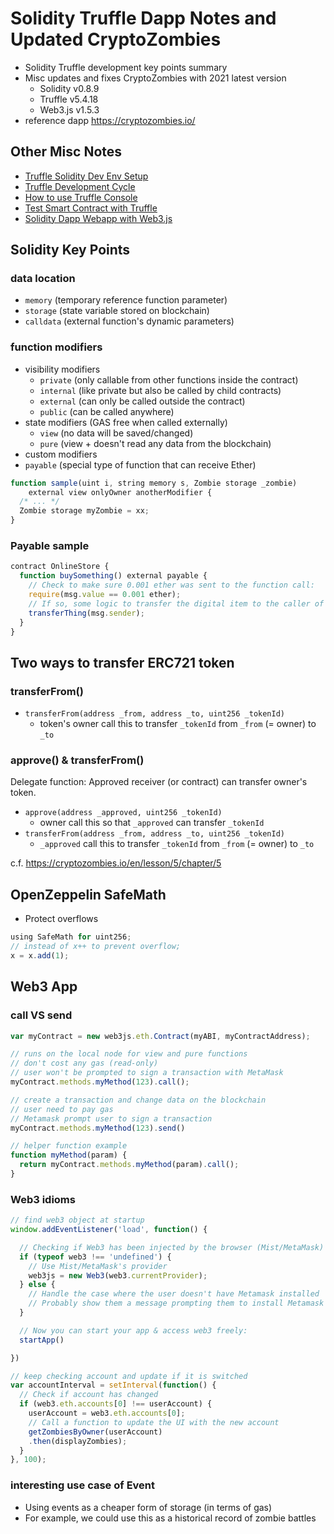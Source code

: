 # Solidity Truffle Dapp Notes and Updated CryptoZombies

* Solidity Truffle development key points summary
* Misc updates and fixes CryptoZombies with 2021 latest version
  - Solidity v0.8.9
  - Truffle v5.4.18
  - Web3.js v1.5.3
* reference dapp https://cryptozombies.io/

## Other Misc Notes

* [Truffle Solidity Dev Env Setup](README_SETUP.md)
* [Truffle Development Cycle](README_DEV.md)
* [How to use Truffle Console](README_CONSOLE.md)
* [Test Smart Contract with Truffle](README_TESTS.md)
* [Solidity Dapp Webapp with Web3.js](README_WEB.md)

## Solidity Key Points

### data location

* `memory` (temporary reference function parameter)
* `storage` (state variable stored on blockchain)
* `calldata` (external function's dynamic parameters)

### function modifiers

* visibility modifiers
  - `private` (only callable from other functions inside the contract)
  - `internal` (like private but also be called by child contracts)
  - `external` (can only be called outside the contract)
  - `public` (can be called anywhere)
* state modifiers (GAS free when called externally)
  - `view` (no data will be saved/changed)
  - `pure` (view + doesn't read any data from the blockchain)
* custom modifiers
* `payable` (special type of function that can receive Ether)

```javascript
function sample(uint i, string memory s, Zombie storage _zombie)
    external view onlyOwner anotherModifier {
  /* ... */
  Zombie storage myZombie = xx;
}
```

### Payable sample

```javascript
contract OnlineStore {
  function buySomething() external payable {
    // Check to make sure 0.001 ether was sent to the function call:
    require(msg.value == 0.001 ether);
    // If so, some logic to transfer the digital item to the caller of the function:
    transferThing(msg.sender);
  }
}
```

## Two ways to transfer ERC721 token

### transferFrom()

* `transferFrom(address _from, address _to, uint256 _tokenId)`
  - token's owner call this to transfer `_tokenId` from `_from` (= owner) to `_to`

### approve() & transferFrom()

Delegate function: Approved receiver (or contract) can transfer owner's token.

* `approve(address _approved, uint256 _tokenId)`
  - owner call this so that `_approved` can transfer `_tokenId`
* `transferFrom(address _from, address _to, uint256 _tokenId)`
  - `_approved` call this to transfer `_tokenId` from `_from` (= owner) to `_to`

c.f. https://cryptozombies.io/en/lesson/5/chapter/5

## OpenZeppelin SafeMath

* Protect overflows

```js
using SafeMath for uint256;
// instead of x++ to prevent overflow;
x = x.add(1);
```

## Web3 App

### call VS send

```js
var myContract = new web3js.eth.Contract(myABI, myContractAddress);

// runs on the local node for view and pure functions
// don't cost any gas (read-only)
// user won't be prompted to sign a transaction with MetaMask
myContract.methods.myMethod(123).call();

// create a transaction and change data on the blockchain
// user need to pay gas
// Metamask prompt user to sign a transaction
myContract.methods.myMethod(123).send()

// helper function example
function myMethod(param) {
  return myContract.methods.myMethod(param).call();
}
```

### Web3 idioms

```js
// find web3 object at startup
window.addEventListener('load', function() {

  // Checking if Web3 has been injected by the browser (Mist/MetaMask)
  if (typeof web3 !== 'undefined') {
    // Use Mist/MetaMask's provider
    web3js = new Web3(web3.currentProvider);
  } else {
    // Handle the case where the user doesn't have Metamask installed
    // Probably show them a message prompting them to install Metamask
  }

  // Now you can start your app & access web3 freely:
  startApp()

})
```

```js
// keep checking account and update if it is switched
var accountInterval = setInterval(function() {
  // Check if account has changed
  if (web3.eth.accounts[0] !== userAccount) {
    userAccount = web3.eth.accounts[0];
    // Call a function to update the UI with the new account
    getZombiesByOwner(userAccount)
    .then(displayZombies);
  }
}, 100);
```

### interesting use case of Event

* Using events as a cheaper form of storage (in terms of gas)
* For example, we could use this as a historical record of zombie battles
